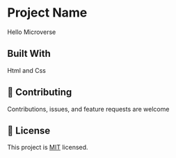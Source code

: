# Project Name

Hello Microverse


## Built With

Html and Css

## 🤝 Contributing

Contributions, issues, and feature requests are welcome

## 📝 License

This project is [MIT](./MIT.md) licensed.
